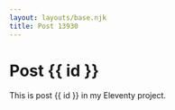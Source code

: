 ```yaml
---
layout: layouts/base.njk
title: Post 13930
---
```


# Post {{ id }}

This is post {{ id }} in my Eleventy project.
